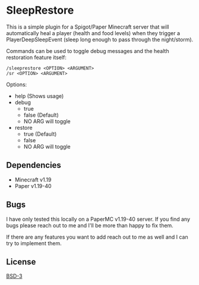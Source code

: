 # SleepRestore

This is a simple plugin for a Spigot/Paper Minecraft server that will
automatically heal a player (health and food levels) when they trigger a
PlayerDeepSleepEvent (sleep long enough to pass through the night/storm).

Commands can be used to toggle debug messages and the health restoration
feature itself:

```
/sleeprestore <OPTION> <ARGUMENT>
/sr <OPTION> <ARGUMENT>
```

Options:
 - help (Shows usage)
 - debug
   - true
   - false (Default)
   - NO ARG will toggle
 - restore
   - true (Default)
   - false
   - NO ARG will toggle

## Dependencies

 - Minecraft v1.19
 - Paper v1.19-40

## Bugs

I have only tested this locally on a PaperMC v1.19-40 server. If you find any
bugs please reach out to me and I'll be more than happy to fix them.

If there are any features you want to add reach out to me as well and I can
try to implement them.


## License

[BSD-3](https://github.com/h5law/sleeprestore/blob/main/LICENSE.txt)
